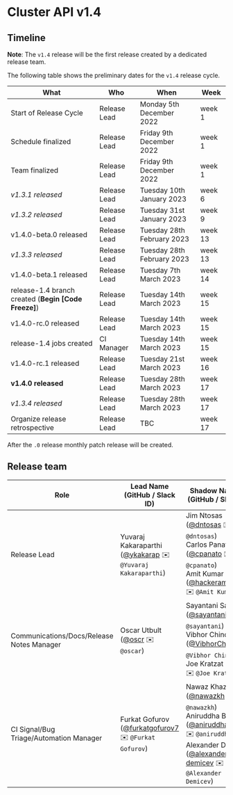 # Cluster API v1.4

## Timeline

**Note**: The `v1.4` release will be the first release created by a dedicated release team.

The following table shows the preliminary dates for the `v1.4` release cycle.

| **What**                                             | **Who**      | **When**                   | **Week** |
|------------------------------------------------------|--------------|----------------------------|----------|
| Start of Release Cycle                               | Release Lead | Monday 5th December 2022   | week 1   |
| Schedule finalized                                   | Release Lead | Friday 9th December 2022   | week 1   |
| Team finalized                                       | Release Lead | Friday 9th December 2022   | week 1   |
| *v1.3.1 released*                                    | Release Lead | Tuesday 10th January 2023  | week 6   |
| *v1.3.2 released*                                    | Release Lead | Tuesday 31st January 2023  | week 9   |
| v1.4.0-beta.0 released                               | Release Lead | Tuesday 28th February 2023 | week 13  |
| *v1.3.3 released*                                    | Release Lead | Tuesday 28th February 2023 | week 13  |
| v1.4.0-beta.1 released                               | Release Lead | Tuesday 7th March 2023     | week 14  |
| release-1.4 branch created (**Begin [Code Freeze]**) | Release Lead | Tuesday 14th March 2023    | week 15  |
| v1.4.0-rc.0 released                                 | Release Lead | Tuesday 14th March 2023    | week 15  |
| release-1.4 jobs created                             | CI Manager   | Tuesday 14th March 2023    | week 15  |
| v1.4.0-rc.1 released                                 | Release Lead | Tuesday 21st March 2023    | week 16  |
| **v1.4.0 released**                                  | Release Lead | Tuesday 28th March 2023    | week 17  |
| *v1.3.4 released*                                    | Release Lead | Tuesday 28th March 2023    | week 17  |
| Organize release retrospective                       | Release Lead | TBC                        | week 17  |

After the `.0` release monthly patch release will be created.

## Release team

| **Role**                                  | **Lead Name** (**GitHub / Slack ID**)                                                      | **Shadow Name(s) (GitHub / Slack ID)**                                                                                                                                                                                                                                          |
|-------------------------------------------|--------------------------------------------------------------------------------------------|---------------------------------------------------------------------------------------------------------------------------------------------------------------------------------------------------------------------------------------------------------------------------------|
| Release Lead                              | Yuvaraj Kakaraparthi ([@ykakarap](https://github.com/ykakarap) ✉️ `@Yuvaraj Kakaraparthi`) | Jim Ntosas ([@dntosas](https://github.com/dntosas) ✉️ `@dntosas`)<br>Carlos Panato ([@cpanato](https://github.com/cpanato) ✉️ `@cpanato`)<br>Amit Kumar ([@hackeramitkumar](https://github.com/hackeramitkumar) ✉️ `@Amit Kumar`)                                               |
| Communications/Docs/Release Notes Manager | Oscar Utbult ([@oscr](https://github.com/oscr) ✉️ `@oscar`)                                | Sayantani Saha ([@sayantani11](https://github.com/sayantani11) ✉️ ️`@sayantani`) <br> Vibhor Chinda ([@VibhorChinda](https://github.com/VibhorChinda) ✉️ ️`@Vibhor Chinda`) <br> Joe Kratzat ([@joekr](https://github.com/joekr) ✉️ `@Joe Kratzat`)                             |
| CI Signal/Bug Triage/Automation Manager   | Furkat Gofurov ([@furkatgofurov7](https://github.com/furkatgofurov7) ✉️ `@Furkat Gofurov`) | Nawaz Khazielakha ([@nawazkh](https://github.com/nawazkh) ✉️ `@nawazkh`) <br> Aniruddha Basak ([@aniruddha2000](https://github.com/aniruddha2000/) ✉️ `@aniruddha`) <br> Alexander Demicev ([@alexander-demicev](https://github.com/alexander-demicev) ✉️ `@Alexander Demicev`) |
